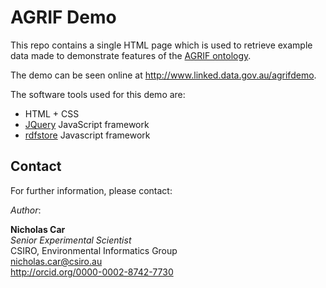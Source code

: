 # AGRIF Demo
This repo contains a single HTML page which is used to retrieve example data made to demonstrate features of the [AGRIF ontology](http://linked.data.gov.au/def/agrif).

The demo can be seen online at <http://www.linked.data.gov.au/agrifdemo>.

The software tools used for this demo are:

* HTML + CSS
* [JQuery](https://jquery.com/) JavaScript framework
* [rdfstore](https://github.com/antoniogarrote/rdfstore-js) Javascript framework

## Contact
For further information, please contact:

*Author*:  

**Nicholas Car**  
*Senior Experimental Scientist*  
CSIRO, Environmental Informatics Group  
nicholas.car@csiro.au  
<http://orcid.org/0000-0002-8742-7730>

